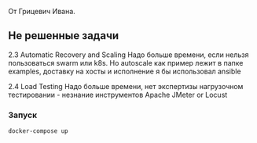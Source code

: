 От Грицевич Ивана.

## Не решенные задачи

2.3 Automatic Recovery and Scaling
Надо больше времени, если нельзя пользоваться swarm или k8s.
Но autoscale как пример лежит в папке examples, доставку на хосты и исполнение я бы использовал ansible

2.4 Load Testing
Надо больше времени, нет экспертизы нагрузочном тестировании - незнание инструментов Apache JMeter or Locust


### Запуск 

```
docker-compose up
```
